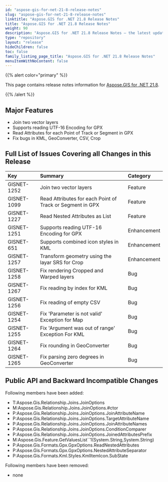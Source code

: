 ```yaml
---
id: "aspose-gis-for-net-21-8-release-notes"
slug: "aspose-gis-for-net-21-8-release-notes"
linktitle: "Aspose.GIS for .NET 21.8 Release Notes"
title: "Aspose.GIS for .NET 21.8 Release Notes"
weight: 90
description: "Aspose.GIS for .NET 21.8 Release Notes – the latest updates and fixes."
type: "repository"
layout: "release"
hideChildren: false
toc: false
family_listing_page_title: "Aspose.GIS for .NET 21.8 Release Notes"
menuItemWithNoContent: false
---
```


{{% alert color="primary" %}} 

This page contains release notes information for [Aspose.GIS for .NET 21.8](https://www.nuget.org/packages/Aspose.GIS/21.8.0).

{{% /alert %}} 
## **Major Features**
- Join two vector layers
- Supports reading UTF-16 Encoding for GPX
- Read Attributes for each Point of Track or Segment in GPX
- Fix bugs in KML, GeoConverter, CSV, Crop
## **Full List of Issues Covering all Changes in this Release**

|**Key**|**Summary**|**Category**|
| :- | :- | :- |
|GISNET-1252|Join two vector layers|Feature|
|GISNET-1099|Read Attributes for each Point of Track or Segment in GPX|Feature|
|GISNET-1227|Read Nested Attributes as List|Feature|
|GISNET-1251|Supports reading UTF-16 Encoding for GPX|Enhancement|
|GISNET-651|Supports combined icon styles in KML|Enhancement|
|GISNET-1257|Transform geometry using the layar SRS for Crop|Enhancement|
|GISNET-1258|Fix rendering Cropped and Warped layers|Bug|
|GISNET-1267|Fix reading by index for KML|Bug|
|GISNET-1256|Fix reading of empty CSV|Bug|
|GISNET-1254|Fix 'Parameter is not valid' Exception for Map|Bug|
|GISNET-1255|Fix 'Argument was out of range' Exception For KML|Bug|
|GISNET-1264|Fix rounding in GeoConverter|Bug|
|GISNET-1265|Fix parsing zero degrees in GeoConverter|Bug|

## **Public API and Backward Incompatible Changes**
Following members have been added:

- T:Aspose.Gis.Relationship.Joins.JoinOptions
- M:Aspose.Gis.Relationship.Joins.JoinOptions.#ctor
- P:Aspose.Gis.Relationship.Joins.JoinOptions.JoinAttributeName
- P:Aspose.Gis.Relationship.Joins.JoinOptions.TargetAttributeName
- P:Aspose.Gis.Relationship.Joins.JoinOptions.JoinAttributeNames
- P:Aspose.Gis.Relationship.Joins.JoinOptions.ConditionComparer
- P:Aspose.Gis.Relationship.Joins.JoinOptions.JoinedAttributesPrefix
- M:Aspose.Gis.Feature.GetValuesList``1(System.String,System.String)
- P:Aspose.Gis.Formats.Gpx.GpxOptions.ReadNestedAttributes
- P:Aspose.Gis.Formats.Gpx.GpxOptions.NestedAttributeSeparator
- P:Aspose.Gis.Formats.Kml.Styles.KmlItemIcon.SubState

Following members have been removed:
- none